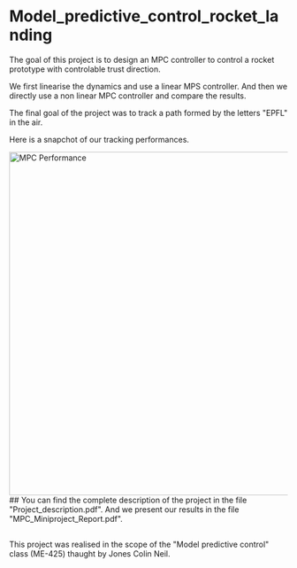 # Model_predictive_control_rocket_landing
The goal of this project is to design an MPC controller to control a rocket prototype with controlable trust direction. 

We first linearise the dynamics and use a linear MPS controller.
And then we directly use a non linear MPC controller and compare the results.

The final goal of the project was to track a path formed by the letters "EPFL" in the air. 

Here is a snapchot of our tracking performances. 

<img width="620" alt="MPC Performance" src="https://user-images.githubusercontent.com/29159082/219495978-bf6a9ec0-db05-44c4-ac64-a5780d01ffaa.png">
##
You can find the complete description of the project in the file "Project_description.pdf". And we present our results in the file "MPC_Miniproject_Report.pdf".


##
This project was realised in the scope of the "Model predictive control" class (ME-425) thaught by Jones Colin Neil.
 
